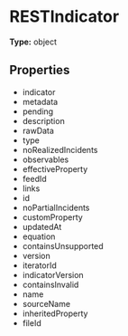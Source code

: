 # RESTIndicator


**Type:** object

## Properties
* indicator
* metadata
* pending
* description
* rawData
* type
* noRealizedIncidents
* observables
* effectiveProperty
* feedId
* links
* id
* noPartialIncidents
* customProperty
* updatedAt
* equation
* containsUnsupported
* version
* iteratorId
* indicatorVersion
* containsInvalid
* name
* sourceName
* inheritedProperty
* fileId
